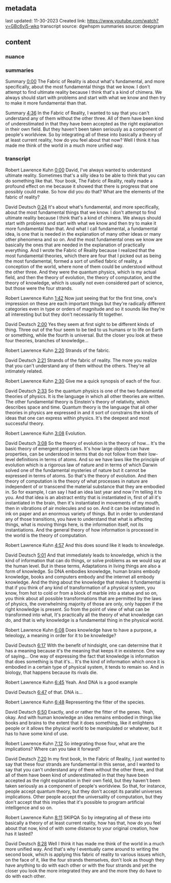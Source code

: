 ## metadata
last updated: 11-30-2023 Created
link: https://www.youtube.com/watch?v=GBc6vj5-wko
transcript source: dgwhspm
summaries source: deepgram

## content

### nuance

### summaries

Summary  [0:00](https://www.youtube.com/watch?v=GBc6vj5-wko&t=0)
The Fabric of Reality is about what's fundamental, and more specifically, about the most fundamental things that we know. I don't attempt to find ultimate reality because I think that's a kind of chimera. We always should start with problems and start with what we know and then try to make it more fundamental than that.

Summary  [4:36](https://www.youtube.com/watch?v=GBc6vj5-wko&t=276)
In the Fabric of Reality, I wanted to say that you can't understand any of them without the other three. All of them have been kind of underestimated in that they have been accepted as the right explanation in their own field. But they haven't been taken seriously as a component of people's worldview. So by integrating all of these into basically a theory of at least current reality, how do you feel about that now? Well I think it has made me think of the world in a much more unified way.

### transcript

Robert Lawrence Kuhn  [0:00](https://www.youtube.com/watch?v=GBc6vj5-wko&t=0)
David, I've always wanted to understand ultimate reality. Sometimes that's a silly idea to be able to think that you can do something like that. Your book, The Fabric of Reality, really made a profound effect on me because it showed that there is progress that one possibly could make. So how did you do that? What are the elements of the fabric of reality?

David Deutsch  [0:24](https://www.youtube.com/watch?v=GBc6vj5-wko&t=24)
It's about what's fundamental, and more specifically, about the most fundamental things that we know. I don't attempt to find ultimate reality because I think that's a kind of chimera. We always should start with problems and start with what we know and then try to make it more fundamental than that. And what I call fundamental, a fundamental idea, is one that is needed in the explanation of many other ideas or many other phenomena and so on. And the most fundamental ones we know are basically the ones that are needed in the explanation of practically everything. And I wrote the Fabric of Reality because I realized that the most fundamental theories, which there are four that I picked out as being the most fundamental, formed a sort of unified fabric of reality, a conception of the world, where none of them could be understood without the other three. And they were the quantum physics, which is my actual field, and then the theory of evolution, the theory of computation, and the theory of knowledge, which is usually not even considered part of science, but those were the four strands.

Robert Lawrence Kuhn  [1:42](https://www.youtube.com/watch?v=GBc6vj5-wko&t=102)
Now just seeing that for the first time, one's impression on these are each important things but they're radically different categories even in type or orders of magnitude and so it sounds like they're all interesting but but they don't necessarily fit together.

David Deutsch  [2:00](https://www.youtube.com/watch?v=GBc6vj5-wko&t=120)
Yes they seem at first sight to be different kinds of thing. Three out of the four seem to be tied to us humans or to life on Earth or something, while the fourth is universal. But the closer you look at these four theories, branches of knowledge...

Robert Lawrence Kuhn  [2:20](https://www.youtube.com/watch?v=GBc6vj5-wko&t=140)
Strands of the fabric.

David Deutsch  [2:21](https://www.youtube.com/watch?v=GBc6vj5-wko&t=141)
Strands of the fabric of reality. The more you realize that you can't understand any of them without the others. They're all intimately related.

Robert Lawrence Kuhn  [2:30](https://www.youtube.com/watch?v=GBc6vj5-wko&t=150)
Give me a quick synopsis of each of the four.

David Deutsch  [2:33](https://www.youtube.com/watch?v=GBc6vj5-wko&t=153)
So the quantum physics is one of the two fundamental theories of physics. It is the language in which all other theories are written. The other fundamental theory is Einstein's theory of relativity, which describes space and time. Quantum theory is the language that all other theories in physics are expressed in and it sort of constrains the kinds of ideas that one can express within physics. It's the deepest and most successful theory.

Robert Lawrence Kuhn  [3:08](https://www.youtube.com/watch?v=GBc6vj5-wko&t=188)
Evolution.

David Deutsch  [3:08](https://www.youtube.com/watch?v=GBc6vj5-wko&t=188)
So the theory of evolution is the theory of how... It's the basic theory of emergent properties. It's how large objects can have properties, can be understood in terms that do not follow from their low-level definitions in terms of atoms. And so we have laws like the principle of evolution which is a rigorous law of nature and in terms of which Darwin solved one of the fundamental mysteries of nature but it cannot be expressed in terms of atoms. So that's the theory of evolution. And then theory of computation is the theory of what processes in nature are independent of or transcend the material substance that they are embodied in. So for example, I can say I had an idea last year and now I'm telling it to you. And that idea is an abstract entity that is instantiated in, first of all it's instantiated in the brain, then it's instantiated in movements of my mouth, then in vibrations of air molecules and so on. And it can be instantiated in ink on paper and an enormous variety of things. But in order to understand any of those transitions, you have to understand that what is affecting things, what is moving things here, is the information itself, not its instantiations. And the general theory of how information is processed in the world is the theory of computation.

Robert Lawrence Kuhn  [4:57](https://www.youtube.com/watch?v=GBc6vj5-wko&t=297)
And this does sound like it leads to knowledge.

David Deutsch  [5:01](https://www.youtube.com/watch?v=GBc6vj5-wko&t=301)
And that immediately leads to knowledge, which is the kind of information that can do things, or solve problems as we would say at the human level. But in these terms, Adaptations in living things are also a form of knowledge. So DNA embodies knowledge, human brains embody knowledge, books and computers embody and the internet all embody knowledge. And the thing about the knowledge that makes it fundamental is that if you think of any kind of transformation of a physical system, you know, from hot to cold or from a block of marble into a statue and so on, you think about all possible transformations that are permitted by the laws of physics, the overwhelming majority of those are only, only happen if the right knowledge is present. So from the point of view of what can be transformed into what, It's practically all the theory of what knowledge can do, and that is why knowledge is a fundamental thing in the physical world.

Robert Lawrence Kuhn  [6:08](https://www.youtube.com/watch?v=GBc6vj5-wko&t=368)
Does knowledge have to have a purpose, a teleology, a meaning in order for it to be knowledge?

David Deutsch  [6:17](https://www.youtube.com/watch?v=GBc6vj5-wko&t=377)
With the benefit of hindsight, one can determine that it has a meaning because it's the meaning that keeps it in existence. One way of saying... One way of expressing the fact that knowledge is information that does something is that it's... It's the kind of information which once it is embodied in a certain type of physical system, it tends to remain so. And in biology, that happens because its rivals die.

Robert Lawrence Kuhn  [6:45](https://www.youtube.com/watch?v=GBc6vj5-wko&t=405)
Yeah. And DNA is a good example

David Deutsch  [6:47](https://www.youtube.com/watch?v=GBc6vj5-wko&t=407)
of that. DNA is...

Robert Lawrence Kuhn  [6:48](https://www.youtube.com/watch?v=GBc6vj5-wko&t=408)
Representing the fitter of the species.

David Deutsch  [6:50](https://www.youtube.com/watch?v=GBc6vj5-wko&t=410)
Exactly, and or rather the fitter of the genes. Yeah, okay. And with human knowledge an idea remains embodied in things like books and brains to the extent that it does something, like it enlightens people or it allows the physical world to be manipulated or whatever, but it has to have some kind of use.

Robert Lawrence Kuhn  [7:12](https://www.youtube.com/watch?v=GBc6vj5-wko&t=432)
So integrating those four, what are the implications? Where can you take it forward?

David Deutsch  [7:20](https://www.youtube.com/watch?v=GBc6vj5-wko&t=440)
In my first book, In the Fabric of Reality, I just wanted to say that these four strands are fundamental in this sense, and I wanted to say that you can't understand any of them without the other three, and that all of them have been kind of underestimated in that they have been accepted as the right explanation in their own field, but they haven't been taken seriously as a component of people's worldview. So that, for instance, people accept quantum theory, but they don't accept its parallel universes implications. Other people accept the universality of computation, but they don't accept that this implies that it's possible to program artificial intelligence and so on.

Robert Lawrence Kuhn  [8:11](https://www.youtube.com/watch?v=GBc6vj5-wko&t=491)  SKIPQA
So by integrating all of these into basically a theory of at least current reality, how has that, how do you feel about that now, kind of with some distance to your original creation, how has it lasted?

David Deutsch  [8:28](https://www.youtube.com/watch?v=GBc6vj5-wko&t=508)
Well I think it has made me think of the world in a much more unified way. And that's why I eventually came around to writing the second book, which is applying this fabric of reality to various issues which, on the face of it, like the four strands themselves, don't look as though they have anything to do with each other or with the four strands and yet the closer you look the more integrated they are and the more they do have to do with each other.

